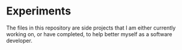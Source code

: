 # Experiments
The files in this repository are side projects that I am either currently working on, or have completed, to help better myself as a software developer.
